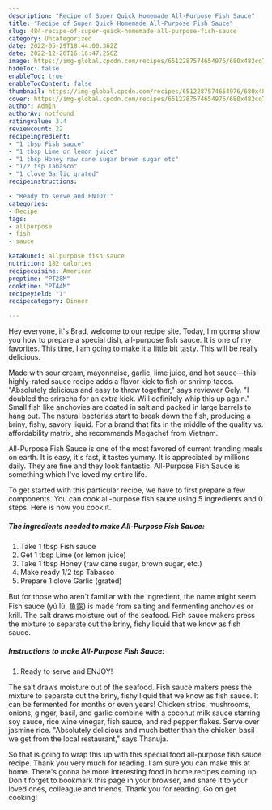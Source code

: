 ```yaml
---
description: "Recipe of Super Quick Homemade All-Purpose Fish Sauce"
title: "Recipe of Super Quick Homemade All-Purpose Fish Sauce"
slug: 484-recipe-of-super-quick-homemade-all-purpose-fish-sauce
category: Uncategorized
date: 2022-05-29T18:44:00.362Z
date: 2022-12-26T16:16:47.256Z
image: https://img-global.cpcdn.com/recipes/6512287574654976/680x482cq70/all-purpose-fish-sauce-recipe-main-photo.jpg
hideToc: false
enableToc: true
enableTocContent: false
thumbnail: https://img-global.cpcdn.com/recipes/6512287574654976/680x482cq70/all-purpose-fish-sauce-recipe-main-photo.jpg
cover: https://img-global.cpcdn.com/recipes/6512287574654976/680x482cq70/all-purpose-fish-sauce-recipe-main-photo.jpg
author: Admin
authorAv: notfound
ratingvalue: 3.4
reviewcount: 22
recipeingredient:
- "1 tbsp Fish sauce"
- "1 tbsp Lime or lemon juice"
- "1 tbsp Honey raw cane sugar brown sugar etc"
- "1/2 tsp Tabasco"
- "1 clove Garlic grated"
recipeinstructions:

- "Ready to serve and ENJOY!"
categories:
- Recipe
tags:
- allpurpose
- fish
- sauce

katakunci: allpurpose fish sauce 
nutrition: 182 calories
recipecuisine: American
preptime: "PT28M"
cooktime: "PT44M"
recipeyield: "1"
recipecategory: Dinner

---
```



Hey everyone, it's Brad, welcome to our recipe site. Today, I'm gonna show you how to prepare a special dish, all-purpose fish sauce. It is one of my favorites. This time, I am going to make it a little bit tasty. This will be really delicious.

Made with sour cream, mayonnaise, garlic, lime juice, and hot sauce—this highly-rated sauce recipe adds a flavor kick to fish or shrimp tacos. &#34;Absolutely delicious and easy to throw together,&#34; says reviewer Gely. &#34;I doubled the sriracha for an extra kick. Will definitely whip this up again.&#34; Small fish like anchovies are coated in salt and packed in large barrels to hang out. The natural bacterias start to break down the fish, producing a briny, fishy, savory liquid. For a brand that fits in the middle of the quality vs. affordability matrix, she recommends Megachef from Vietnam.

All-Purpose Fish Sauce is one of the most favored of current trending meals on earth. It is easy, it's fast, it tastes yummy. It is appreciated by millions daily. They are fine and they look fantastic. All-Purpose Fish Sauce is something which I've loved my entire life.


To get started with this particular recipe, we have to first prepare a few components. You can cook all-purpose fish sauce using 5 ingredients and 0 steps. Here is how you cook it.

<!--inarticleads1-->

##### The ingredients needed to make All-Purpose Fish Sauce:

1. Take 1 tbsp Fish sauce
1. Get 1 tbsp Lime (or lemon juice)
1. Take 1 tbsp Honey (raw cane sugar, brown sugar, etc.)
1. Make ready 1/2 tsp Tabasco
1. Prepare 1 clove Garlic (grated)


But for those who aren&#39;t familiar with the ingredient, the name might seem. Fish sauce (yú lù, 鱼露) is made from salting and fermenting anchovies or krill. The salt draws moisture out of the seafood. Fish sauce makers press the mixture to separate out the briny, fishy liquid that we know as fish sauce. 

<!--inarticleads2-->

##### Instructions to make All-Purpose Fish Sauce:


1. Ready to serve and ENJOY!

The salt draws moisture out of the seafood. Fish sauce makers press the mixture to separate out the briny, fishy liquid that we know as fish sauce. It can be fermented for months or even years! Chicken strips, mushrooms, onions, ginger, basil, and garlic combine with a coconut milk sauce starring soy sauce, rice wine vinegar, fish sauce, and red pepper flakes. Serve over jasmine rice. &#34;Absolutely delicious and much better than the chicken basil we get from the local restaurant,&#34; says Thanuja. 

So that is going to wrap this up with this special food all-purpose fish sauce recipe. Thank you very much for reading. I am sure you can make this at home. There's gonna be more interesting food in home recipes coming up. Don't forget to bookmark this page in your browser, and share it to your loved ones, colleague and friends. Thank you for reading. Go on get cooking!
